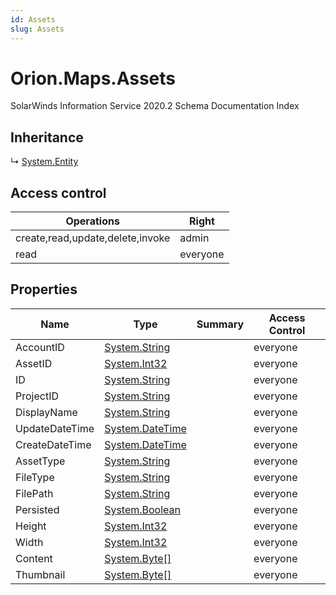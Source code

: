 ```yaml
---
id: Assets
slug: Assets
---
```


# Orion.Maps.Assets

SolarWinds Information Service 2020.2 Schema Documentation Index

## Inheritance

↳ [System.Entity](./../System/Entity)

## Access control

| Operations | Right |
| ------ | ------ |
| create,read,update,delete,invoke | admin |
| read | everyone |

## Properties

| Name | Type | Summary | Access Control |
| ------ | ------ | ------ | ------ |
| AccountID | [System.String](https://docs.microsoft.com/en-us/dotnet/api/system.string) |  | everyone |
| AssetID | [System.Int32](https://docs.microsoft.com/en-us/dotnet/api/system.int32) |  | everyone |
| ID | [System.String](https://docs.microsoft.com/en-us/dotnet/api/system.string) |  | everyone |
| ProjectID | [System.String](https://docs.microsoft.com/en-us/dotnet/api/system.string) |  | everyone |
| DisplayName | [System.String](https://docs.microsoft.com/en-us/dotnet/api/system.string) |  | everyone |
| UpdateDateTime | [System.DateTime](https://docs.microsoft.com/en-us/dotnet/api/system.datetime) |  | everyone |
| CreateDateTime | [System.DateTime](https://docs.microsoft.com/en-us/dotnet/api/system.datetime) |  | everyone |
| AssetType | [System.String](https://docs.microsoft.com/en-us/dotnet/api/system.string) |  | everyone |
| FileType | [System.String](https://docs.microsoft.com/en-us/dotnet/api/system.string) |  | everyone |
| FilePath | [System.String](https://docs.microsoft.com/en-us/dotnet/api/system.string) |  | everyone |
| Persisted | [System.Boolean](https://docs.microsoft.com/en-us/dotnet/api/system.boolean) |  | everyone |
| Height | [System.Int32](https://docs.microsoft.com/en-us/dotnet/api/system.int32) |  | everyone |
| Width | [System.Int32](https://docs.microsoft.com/en-us/dotnet/api/system.int32) |  | everyone |
| Content | [System.Byte[]](https://docs.microsoft.com/en-us/dotnet/api/system.byte) |  | everyone |
| Thumbnail | [System.Byte[]](https://docs.microsoft.com/en-us/dotnet/api/system.byte) |  | everyone |

